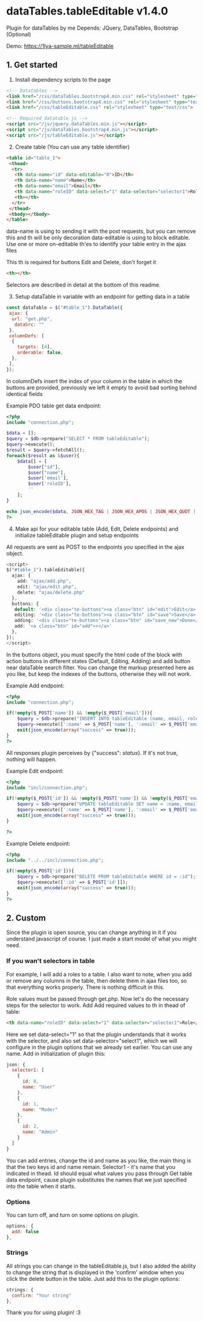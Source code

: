 # dataTables.tableEditable v1.4.0
Plugin for dataTables by me
Depends: JQuery, DataTables, Bootstrap (Optional)

Demo: https://1lya-sample.ml/tableEditable

## 1. Get started
1. Install dependency scripts to the page
```html
<!-- Datatables -->
<link href="/css/dataTables.bootstrap4.min.css" rel="stylesheet" type="text/css">
<link href="/css/buttons.bootstrap4.min.css" rel="stylesheet" type="text/css">
<link href="/css/tableEditable.css" rel="stylesheet" type="text/css">

<!-- Required datatable js -->
<script src="/js/jquery.dataTables.min.js"></script>
<script src="/js/dataTables.bootstrap4.min.js"></script>
<script src="/js/tableEditable.js"></script>
```

2. Create table (You can use any table identifier)
```html
<table id="table_1">
 <thead>
  <tr>
   <th data-name="id" data-editable="0">ID</th>
   <th data-name="name">Name</th>
   <th data-name="email">Email</th>
   <th data-name="roleID" data-select="1" data-selector="selector1">Role</th>
   <th></th>
  </tr>
 </thead>
 <tbody></tbody>
</table>
```
data-name is using to sending it with the post requests, but you can remove this and th will be only decoration
data-editable is using to block editable. Use one or more on-editable th'es to identify your table entry in the ajax files

This th is required for buttons Edit and Delete, don't forget it
```html
<th></th>
```

Selectors are described in detail at the bottom of this readme.

3. Setup dataTable in variable with an endpoint for getting data in a table
```javascript
const dataTable = $("#table_1").DataTable({
 ajax: {
  url: "get.php",
   dataSrc: ""
 },
 columnDefs: [
  {
    targets: [4],
    orderable: false,
  },
 ],
});
```
In columnDefs insert the index of your column in the table in which the buttons are provided, previously we left it empty to avoid bad sorting behind identical fields

Example PDO table get data endpoint:
```php
<?php
include "connection.php";

$data = [];
$query = $db->prepare("SELECT * FROM tableEditable");
$query->execute();
$result = $query->fetchAll();
foreach($result as &$user){
	$data[] = [
		$user["id"],
		$user["name"],
		$user['email'],
		$user['roleID'],
		''
	];
}

echo json_encode($data, JSON_HEX_TAG | JSON_HEX_APOS | JSON_HEX_QUOT | JSON_HEX_AMP | JSON_UNESCAPED_UNICODE);
?>
```
4. Make api for your editable table (Add, Edit, Delete endpoints) and initialize tableEditable plugin and setup endpoints

All requests are sent as POST to the endpoints you specified in the ajax object.
```php
<script>
$("#table_1").tableEditable({
  ajax: {
    add: "ajax/add.php",
    edit: "ajax/edit.php",
    delete: "ajax/delete.php"
  },
  buttons: {
   default: '<div class="te-buttons"><a class="btn" id="edit">Edit</a> <a class="btn" id="delete">Del</a></div>',
   editing: '<div class="te-buttons"><a class="btn" id="save">Save</a> <a class="btn" id="delete">Del</a></div>',
   adding: '<div class="te-buttons"><a class="btn" id="save_new">Done</a> <a class="btn" id="delete_new">Del</a></div>',
   add: '<a class="btn" id="add">+</a>'
  },
});
</script>
```
In the buttons object, you must specify the html code of the block with action buttons in different states (Default, Editing, Adding) and add button near dataTable search filter. You can change the markup presented here as you like, but keep the indexes of the buttons, otherwise they will not work.

Example Add endpoint:
```php
<?php
include "connection.php";

if(!empty($_POST['name']) && !empty($_POST['email'])){
	$query = $db->prepare("INSERT INTO tableEditable (name, email, roleID, registerDate) VALUES (:name, :email, :roleID, :time)");
	$query->execute([':name' => $_POST['name'], ':email' => $_POST['email'], ':roleID' => $_POST['roleID'], ':time' => time()]);
	exit(json_encode(array("success" => true)));
}
?>
```
All responses plugin perceives by {"success": *status*}. If it's not true, nothing will happen.

Example Edit endpoint:
```php
<?php
include "incl/connection.php";

if(!empty($_POST['id']) && !empty($_POST['name']) && !empty($_POST['email']) && isset($_POST['roleID'])){
	$query = $db->prepare("UPDATE tableEditable SET name = :name, email = :email, roleID = :roleID WHERE id = :id");
	$query->execute([':name' => $_POST['name'], ':email' => $_POST['email'], ':roleID' => $_POST['roleID'], ':id' => $_POST['id']]);
	exit(json_encode(array("success" => true)));
}

?>
```

Example Delete endpoint:
```php
<?php
include "../../incl/connection.php";

if(!empty($_POST['id'])){
	$query = $db->prepare("DELETE FROM tableEditable WHERE id = :id");
	$query->execute([':id' => $_POST['id']]);
	exit(json_encode(array("success" => true)));
}
?>
```

## 2. Custom
Since the plugin is open source, you can change anything in it if you understand javascript of course. I just made a start model of what you might need.

### If you wan't selectors in table
For example, I will add a roles to a table. I also want to note, when you add or remove any columns in the table, then delete them in ajax files too, so that everything works properly. There is nothing difficult in this.

Role values must be passed through get.php. Now let's do the necessary steps for the selector to work. Add Add required values to th in thead of table:
```html
<th data-name="roleID" data-select="1" data-selector="selector1">Role</th>
```
Here we set data-select="1" so that the plugin understands that it works with the selector, and also set data-selector="select1", which we will configure in the plugin options that we already set earlier. You can use any name. Add in initialization of plugin this:
```javascript
json: {
  selector1: [
    {
      id: 0, 
      name: "User"
    },
    {
      id: 1, 
      name: "Moder"
    },
    {
      id: 2,
      name: "Admin"
    }
  ]
}
```
You can add entries, change the id and name as you like, the main thing is that the two keys id and name remain. Selector1 - it's name that you indicated in thead. Id 
should equal what values you pass through Get table data endpoint, cause plugin substitutes the names that we just specified into the table when it starts.

### Options
You can turn off, and turn on some options on plugin.
```javascript
options: {
  add: false
},
```

### Strings
All strings you can change in the tableEditable.js, but I also added the ability to change the string that is displayed in the 'confirm' window when you click the delete button in the table. Just add this to the plugin options:
```javascript
strings: {
  confirm: "Your string"
},
```

Thank you for using plugin! :3
